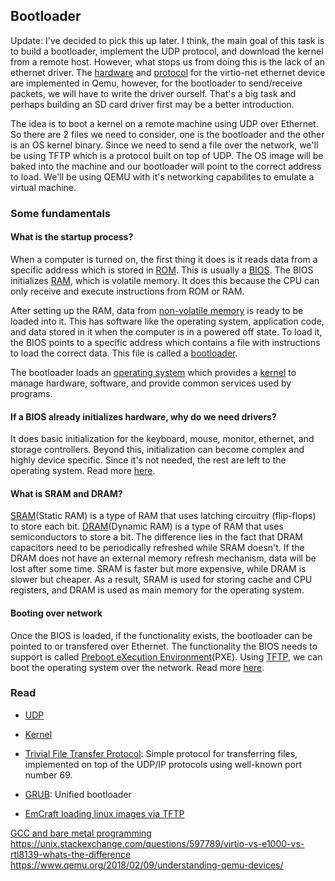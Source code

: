 ## Bootloader

Update: I've decided to pick this up later. I think, the main goal of this task is to build a bootloader, implement the UDP protocol, and download the kernel from a remote host. However, what stops us from doing this is the lack of an ethernet driver. The [hardware](https://github.com/qemu/qemu/blob/master/include/hw/virtio/virtio-net.h) and [protocol](https://github.com/qemu/qemu/blob/master/include/net/eth.h) for the virtio-net ethernet device are implemented in Qemu, however, for the bootloader to send/receive packets, we will have to write the driver ourself. That's a big task and perhaps building an SD card driver first may be a better introduction.

The idea is to boot a kernel on a remote machine using UDP over Ethernet. So there are 2 files we need to consider, one is the bootloader and the other is an OS kernel binary. Since we need to send a file over the network, we'll be using TFTP which is a protocol built on top of UDP. The OS image will be baked into the machine and our bootloader will point to the correct address to load. We'll be using QEMU with it's networking capabilites to emulate a virtual machine.

### Some fundamentals
#### What is the startup process?
When a computer is turned on, the first thing it does is it reads data from a specific address which is stored in [ROM](https://en.wikipedia.org/wiki/Read-only_memory). This is usually a [BIOS](https://en.wikipedia.org/wiki/BIOS). The BIOS initializes [RAM](https://en.wikipedia.org/wiki/Random-access_memory), which is volatile memory. It does this because the CPU can only receive and execute instructions from ROM or RAM.

After setting up the RAM, data from [non-volatile memory](https://en.wikipedia.org/wiki/Non-volatile_memory) is ready to be loaded into it. This has software like the operating system, application code, and data stored in it when the computer is in a powered off state. To load it, the BIOS points to a specific address which contains a file with instructions to load the correct data. This file is called a [bootloader](https://en.wikipedia.org/wiki/Bootloader).

The bootloader loads an [operating system](https://en.wikipedia.org/wiki/Operating_system) which provides a [kernel](https://en.wikipedia.org/wiki/Kernel_(operating_system)) to manage hardware, software, and provide common services used by programs.

#### If a BIOS already initializes hardware, why do we need drivers?
It does basic initialization for the keyboard, mouse, monitor, ethernet, and storage controllers. Beyond this, initialization can become complex and highly device specific. Since it's not needed, the rest are left to the operating system. Read more [here](https://stackoverflow.com/questions/21964871/why-we-need-device-drivers-when-we-already-have-bios-services#:~:text=The%20BIOS%20only%20has%20code,your%20USB%20printer%20or%20webcam.).

#### What is SRAM and DRAM?
[SRAM](https://en.wikipedia.org/wiki/Static_random-access_memory)(Static RAM) is a type of RAM that uses latching circuitry (flip-flops) to store each bit. [DRAM](https://en.wikipedia.org/wiki/Dynamic_random-access_memory)(Dynamic RAM) is a type of RAM that uses semiconductors to store a bit. The difference lies in the fact that DRAM capacitors need to be periodically refreshed while SRAM doesn't. If the DRAM does not have an external memory refresh mechanism, data will be lost after some time. SRAM is faster but more expensive, while DRAM is slower but cheaper. As a result, SRAM is used for storing cache and CPU registers, and DRAM is used as main memory for the operating system.

#### Booting over network
Once the BIOS is loaded, if the functionality exists, the bootloader can be pointed to or transfered over Ethernet. The functionality the BIOS needs to support is called [Preboot eXecution Environment](https://en.wikipedia.org/wiki/Preboot_Execution_Environment)(PXE). Using [TFTP](https://en.wikipedia.org/wiki/Trivial_File_Transfer_Protocol), we can boot the operating system over the network. Read more [here](https://en.wikipedia.org/wiki/Bootloader#Network_booting).

### Read
- [UDP](https://en.wikipedia.org/wiki/User_Datagram_Protocol)
- [Kernel](https://en.wikipedia.org/wiki/Kernel_(operating_system))
- [Trivial File Transfer Protocol](https://en.wikipedia.org/wiki/Trivial_File_Transfer_Protocol): Simple protocol for transferring files, implemented on top of the UDP/IP protocols using well-known port number 69.
- [GRUB](https://en.wikipedia.org/wiki/GNU_GRUB): Unified bootloader


- [EmCraft loading linux images via TFTP](https://www.emcraft.com/som/imx-8m/loading-linux-images-via-ethernet-and-tftp)


[GCC and bare metal programming](https://cs107e.github.io/guides/gcc/)
https://unix.stackexchange.com/questions/597789/virtio-vs-e1000-vs-rtl8139-whats-the-difference
https://www.qemu.org/2018/02/09/understanding-qemu-devices/
